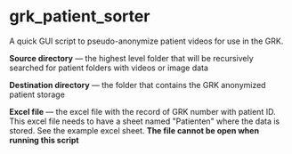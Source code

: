 # grk_patient_sorter
A quick GUI script to pseudo-anonymize patient videos for use in the GRK.

**Source directory** &mdash; the highest level folder that will be recursively searched for patient folders with videos or image data

**Destination directory** &mdash; the folder that contains the GRK anonymized patient storage

**Excel file** &mdash; the excel file with the record of GRK number with patient ID. This excel file needs to have a sheet named "Patienten" where the data is stored. See the example excel sheet. **The file cannot be open when running this script**
